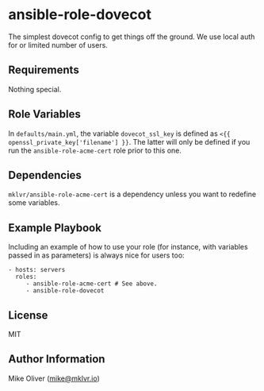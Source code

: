 ansible-role-dovecot
=========

The simplest dovecot config to get things off the ground. We use local auth for or limited number of users.

Requirements
------------

Nothing special.

Role Variables
--------------

In `defaults/main.yml`, the variable `dovecot_ssl_key` is defined as  `<{{ openssl_private_key['filename'] }}`. The latter will only be defined if you run the `ansible-role-acme-cert` role prior to this one.

Dependencies
------------

`mklvr/ansible-role-acme-cert` is a dependency unless you want to redefine some variables.

Example Playbook
----------------

Including an example of how to use your role (for instance, with variables passed in as parameters) is always nice for users too:

    - hosts: servers
      roles:
         - ansible-role-acme-cert # See above.
         - ansible-role-dovecot

License
-------

MIT

Author Information
------------------

Mike Oliver (mike@mklvr.io)
